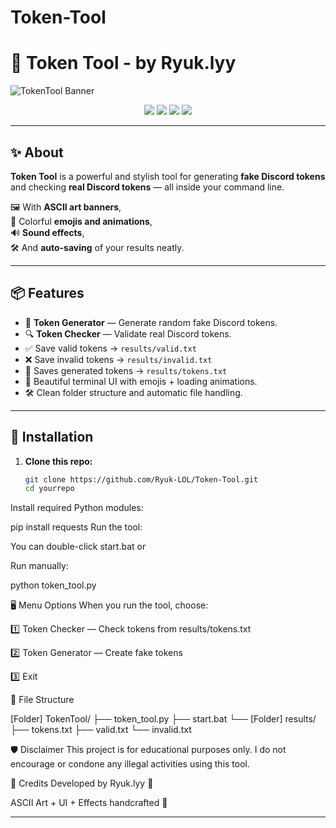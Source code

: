 # Token-Tool

# 🚀 Token Tool - by Ryuk.lyy

![TokenTool Banner](https://via.placeholder.com/1200x400?text=Token+Tool+by+Ryuk.lyy)

<p align="center">
  <img src="https://img.shields.io/badge/Python-3.10+-blue?style=for-the-badge&logo=python">
  <img src="https://img.shields.io/github/stars/yourusername/yourrepo?style=for-the-badge">
  <img src="https://img.shields.io/github/forks/yourusername/yourrepo?style=for-the-badge">
  <img src="https://img.shields.io/github/license/yourusername/yourrepo?style=for-the-badge">
</p>

---

## ✨ About

**Token Tool** is a powerful and stylish tool for generating **fake Discord tokens** and checking **real Discord tokens** — all inside your command line.

🖼️ With **ASCII art banners**,  
🎨 Colorful **emojis and animations**,  
🔊 **Sound effects**,  
🛠️ And **auto-saving** of your results neatly.

---

## 📦 Features

- 🎯 **Token Generator** — Generate random fake Discord tokens.
- 🔍 **Token Checker** — Validate real Discord tokens.
- ✅ Save valid tokens → `results/valid.txt`
- ❌ Save invalid tokens → `results/invalid.txt`
- 📂 Saves generated tokens → `results/tokens.txt`
- 🎨 Beautiful terminal UI with emojis + loading animations.
- 🛠️ Clean folder structure and automatic file handling.

---

## 🚀 Installation

1. **Clone this repo:**
   ```bash
   git clone https://github.com/Ryuk-LOL/Token-Tool.git
   cd yourrepo


Install required Python modules:


pip install requests
Run the tool:

You can double-click start.bat
or

Run manually:

python token_tool.py

🖥 Menu Options
When you run the tool, choose:

1️⃣ Token Checker — Check tokens from results/tokens.txt

2️⃣ Token Generator — Create fake tokens

3️⃣ Exit

📂 File Structure

[Folder] TokenTool/
 ├── token_tool.py
 ├── start.bat
 └── [Folder] results/
      ├── tokens.txt
      ├── valid.txt
      └── invalid.txt

🛡️ Disclaimer
This project is for educational purposes only.
I do not encourage or condone any illegal activities using this tool.

👑 Credits
Developed by Ryuk.lyy 🖤

ASCII Art + UI + Effects handcrafted 🎨

 
---

